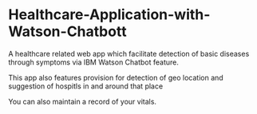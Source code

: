 # Healthcare-Application-with-Watson-Chatbott

<p> A healthcare related web app which facilitate detection of basic diseases through symptoms via IBM Watson Chatbot feature.</p>
<p>This app also features provision for detection of geo location and suggestion of hospitls in and around that place</p>
<p> You can also maintain a record of your vitals.</p>
